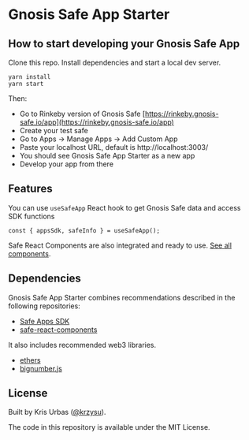 # Gnosis Safe App Starter

## How to start developing your Gnosis Safe App

Clone this repo. Install dependencies and start a local dev server.

```
yarn install
yarn start
```

Then:

- Go to Rinkeby version of Gnosis Safe [https://rinkeby.gnosis-safe.io/app](https://rinkeby.gnosis-safe.io/app)
- Create your test safe
- Go to Apps -> Manage Apps -> Add Custom App
- Paste your localhost URL, default is http://localhost:3003/
- You should see Gnosis Safe App Starter as a new app
- Develop your app from there

## Features

You can use `useSafeApp` React hook to get Gnosis Safe data and access SDK functions

```
const { appsSdk, safeInfo } = useSafeApp();
```

Safe React Components are also integrated and ready to use. [See all components](https://github.com/gnosis/safe-react-components#storybook).

## Dependencies

Gnosis Safe App Starter combines recommendations described in the following repositories:

- [Safe Apps SDK](https://github.com/gnosis/safe-apps-sdk)
- [safe-react-components](https://github.com/gnosis/safe-react-components)

It also includes recommended web3 libraries.

- [ethers](https://github.com/ethers-io/ethers.js/)
- [bignumber.js](https://github.com/MikeMcl/bignumber.js/)

## License

Built by Kris Urbas ([@krzysu](https://twitter.com/krzysu)).

The code in this repository is available under the MIT License.
